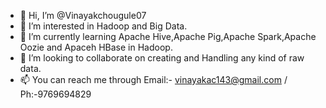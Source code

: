 - 👋 Hi, I’m @Vinayakchougule07
- 👀 I’m interested in Hadoop and Big Data.
- 🌱 I’m currently learning Apache Hive,Apache Pig,Apache Spark,Apache Oozie and Apaceh HBase in Hadoop.
- 💞️ I’m looking to collaborate on creating and Handling any kind of raw data.
- 📫 You can reach me through Email:- vinayakac143@gmail.com / Ph:-9769694829

<!---
Vinayakchougule07/Vinayakchougule07 is a ✨ special ✨ repository because its `README.md` (this file) appears on your GitHub profile.
You can click the Preview link to take a look at your changes.
--->
